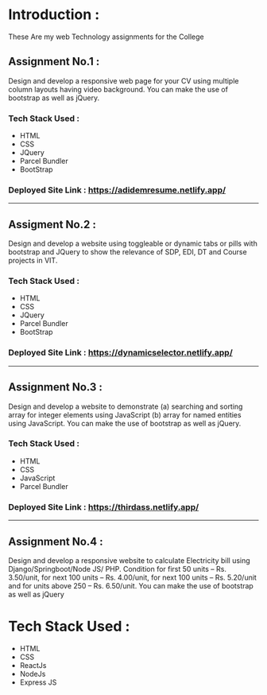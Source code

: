 # Introduction : 
These Are my web Technology assignments for the College  

## Assignment No.1 : 
Design and develop a responsive web page for your CV using multiple column layouts having video background. You can make the use of bootstrap as well as jQuery.

### Tech Stack Used : 
- HTML
- CSS
- JQuery
- Parcel Bundler
- BootStrap

### Deployed Site Link : https://adidemresume.netlify.app/
----

## Assigment No.2 : 
Design and develop a website using toggleable or dynamic tabs or pills with bootstrap and JQuery to show the relevance of SDP, EDI, DT and Course projects in VIT.

### Tech Stack Used : 
- HTML
- CSS
- JQuery
- Parcel Bundler
- BootStrap

### Deployed Site Link : https://dynamicselector.netlify.app/
----
## Assignment No.3 : 
Design and develop a website to demonstrate (a) searching and sorting array for integer elements using JavaScript (b) array for named entities using JavaScript. You can make the use of bootstrap as well as jQuery.

### Tech Stack Used : 
- HTML
- CSS
- JavaScript
- Parcel Bundler

### Deployed Site Link : https://thirdass.netlify.app/
---
## Assignment No.4 : 

Design and develop a responsive website to calculate Electricity bill using Django/Springboot/Node JS/ PHP. Condition for first 50 units – Rs. 3.50/unit, for next 100 units – Rs. 4.00/unit, for next 100 units – Rs. 5.20/unit and for units above 250 – Rs. 6.50/unit. You can make the use of bootstrap as well as jQuery

# Tech Stack Used : 
- HTML
- CSS
- ReactJs
- NodeJs
- Express JS 
